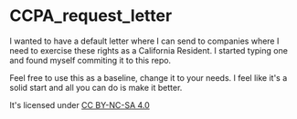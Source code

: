 # CCPA_request_letter

I wanted to have a default letter where I can send to companies where I need to exercise these rights as a California Resident. I started typing one and found myself commiting it to this repo.

Feel free to use this as a baseline, change it to your needs. I feel like it's a solid start and all you can do is make it better. 

It's licensed under [CC BY-NC-SA 4.0](https://creativecommons.org/licenses/by-nc-sa/4.0/)
